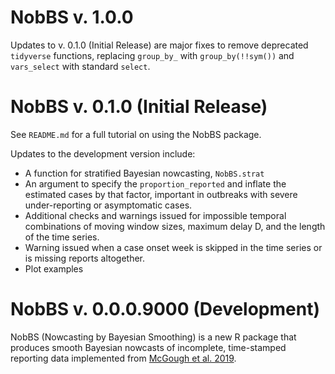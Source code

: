 
# NobBS v. 1.0.0

Updates to v. 0.1.0 (Initial Release) are major fixes to remove
deprecated `tidyverse` functions, replacing `group_by_` with
`group_by(!!sym())` and `vars_select` with standard `select`.

# NobBS v. 0.1.0 (Initial Release)

See `README.md` for a full tutorial on using the NobBS package.

Updates to the development version include:

- A function for stratified Bayesian nowcasting, `NobBS.strat`
- An argument to specify the `proportion_reported` and inflate the
  estimated cases by that factor, important in outbreaks with severe
  under-reporting or asymptomatic cases.
- Additional checks and warnings issued for impossible temporal
  combinations of moving window sizes, maximum delay D, and the length
  of the time series.
- Warning issued when a case onset week is skipped in the time series or
  is missing reports altogether.
- Plot examples

# NobBS v. 0.0.0.9000 (Development)

NobBS (Nowcasting by Bayesian Smoothing) is a new R package that
produces smooth Bayesian nowcasts of incomplete, time-stamped reporting
data implemented from [McGough et
al. 2019](https://www.biorxiv.org/content/10.1101/663823v1.full).
